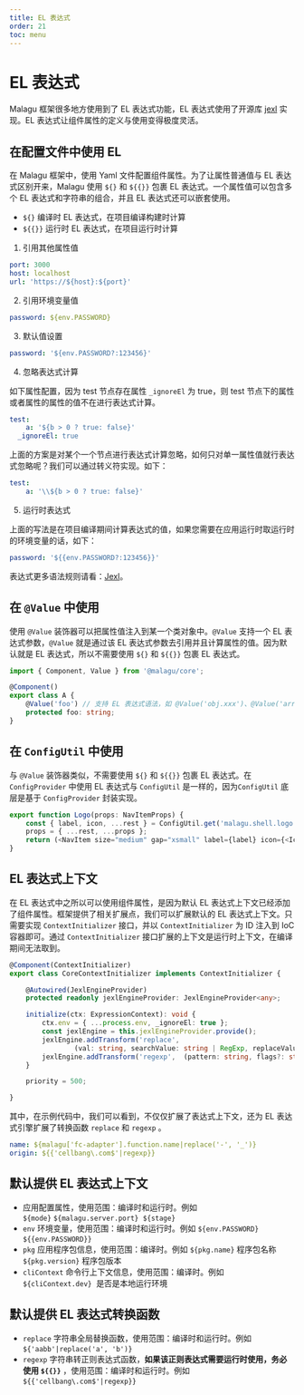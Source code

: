 ```yaml
---
title: EL 表达式
order: 21
toc: menu
---
```


# EL 表达式

Malagu 框架很多地方使用到了 EL 表达式功能，EL 表达式使用了开源库 [jexl](https://www.npmjs.com/package/jexl) 实现。EL 表达式让组件属性的定义与使用变得极度灵活。


## 在配置文件中使用 EL 


在 Malagu 框架中，使用 Yaml 文件配置组件属性。为了让属性普通值与 EL 表达式区别开来，Malagu 使用 `${}` 和 `${{}}` 包裹 EL 表达式。一个属性值可以包含多个 EL 表达式和字符串的组合，并且 EL 表达式还可以嵌套使用。

- `${}` 编译时 EL 表达式，在项目编译构建时计算
- `${{}}` 运行时 EL 表达式，在项目运行时计算



1. 引用其他属性值
```yaml
port: 3000
host: localhost
url: 'https://${host}:${port}'

```


2. 引用环境变量值
```yaml
password: ${env.PASSWORD}
```


3. 默认值设置
```yaml
password: '${env.PASSWORD?:123456}'
```

4. 忽略表达式计算



如下属性配置，因为 test 节点存在属性 `_ignoreEl` 为 true，则 test 节点下的属性或者属性的属性的值不在进行表达式计算。
```yaml
test:
	a: '${b > 0 ? true: false}'
  _ignoreEl: true 
```
上面的方案是对某个一个节点进行表达式计算忽略，如何只对单一属性值就行表达式忽略呢？我们可以通过转义符实现。如下：
```yaml
test:
	a: '\\${b > 0 ? true: false}'

```


5. 运行时表达式



上面的写法是在项目编译期间计算表达式的值，如果您需要在应用运行时取运行时的环境变量的话，如下：
```yaml
password: '${{env.PASSWORD?:123456}}'
```
表达式更多语法规则请看：[Jexl](https://github.com/TomFrost/jexl#jexl-)。
## 在 `@Value` 中使用


使用 `@Value` 装饰器可以把属性值注入到某一个类对象中。`@Value` 支持一个 EL 表达式参数，`@Value` 就是通过该 EL 表达式参数去引用并且计算属性的值。因为默认就是 EL 表达式，所以不需要使用 `${}` 和 `${{}}` 包裹 EL 表达式。


```typescript
import { Component, Value } from '@malagu/core';

@Component()
export class A {
    @Value('foo') // 支持 EL 表达式语法，如 @Value('obj.xxx')、@Value('arr[1]') 等等
    protected foo: string;
}
```


## 在 `ConfigUtil` 中使用


与 `@Value` 装饰器类似，不需要使用 `${}` 和 `${{}}` 包裹 EL 表达式。在 `ConfigProvider` 中使用 EL 表达式与 `ConfigUtil` 是一样的，因为`ConfigUtil` 底层是基于 `ConfigProvider` 封装实现。


```typescript
export function Logo(props: NavItemProps) {
    const { label, icon, ...rest } = ConfigUtil.get('malagu.shell.logo');
    props = { ...rest, ...props };
    return (<NavItem size="medium" gap="xsmall" label={label} icon={<Icon icon={icon}/>} hoverIndicator={false} activatable={false} {...props}/>);
}
```


## EL 表达式上下文


在 EL 表达式中之所以可以使用组件属性，是因为默认 EL 表达式上下文已经添加了组件属性。框架提供了相关扩展点，我们可以扩展默认的 EL 表达式上下文。只需要实现 `ContextInitializer` 接口，并以 `ContextInitializer` 为 ID 注入到 IoC 容器即可。通过 `ContextInitializer` 接口扩展的上下文是运行时上下文，在编译期间无法取到。


```typescript
@Component(ContextInitializer)
export class CoreContextInitializer implements ContextInitializer {

    @Autowired(JexlEngineProvider)
    protected readonly jexlEngineProvider: JexlEngineProvider<any>;

    initialize(ctx: ExpressionContext): void {
        ctx.env = { ...process.env, _ignoreEl: true };
        const jexlEngine = this.jexlEngineProvider.provide();
        jexlEngine.addTransform('replace',
                (val: string, searchValue: string | RegExp, replaceValue: string) => val && val.replace(new RegExp(searchValue, 'g'), replaceValue));
        jexlEngine.addTransform('regexp',  (pattern: string, flags?: string) => new RegExp(pattern, flags));
    }

    priority = 500;

}
```
其中，在示例代码中，我们可以看到，不仅仅扩展了表达式上下文，还为 EL 表达式引擎扩展了转换函数 `replace` 和 `regexp` 。
```yaml
name: ${malagu['fc-adapter'].function.name|replace('-', '_')}
origin: ${{'cellbang\.com$'|regexp}}
```


## 默认提供 EL 表达式上下文


- 应用配置属性，使用范围：编译时和运行时。例如 `${mode}` `${malagu.server.port}`  `${stage}` 
- `env` 环境变量，使用范围：编译时和运行时。例如 `${env.PASSWORD}`  `${{env.PASSWORD}}` 
- `pkg` 应用程序包信息，使用范围：编译时。例如 `${pkg.name}` 程序包名称 `${pkg.version}` 程序包版本
- `cliContext` 命令行上下文信息，使用范围：编译时。例如 `${cliContext.dev}`  是否是本地运行环境



## 默认提供 EL 表达式转换函数


- `replace` 字符串全局替换函数，使用范围：编译时和运行时。例如 `${'aabb'|replace('a', 'b')}` 
- `regexp` 字符串转正则表达式函数，**如果该正则表达式需要运行时使用，务必使用 `${{}}`** ，使用范围：编译时和运行时。例如 `${{'cellbang\.com$'|regexp}}` 
